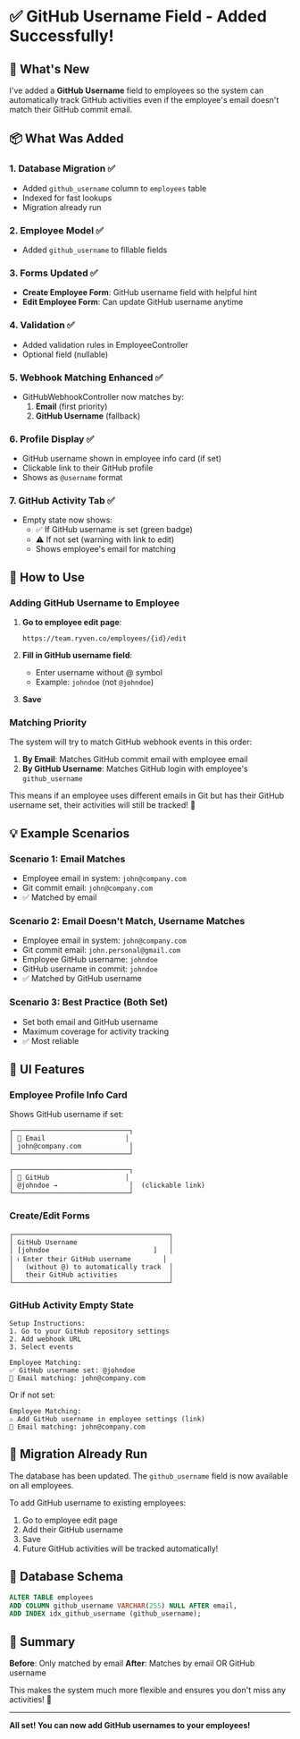 # ✅ GitHub Username Field - Added Successfully!

## 🎉 What's New

I've added a **GitHub Username** field to employees so the system can automatically track GitHub activities even if the employee's email doesn't match their GitHub commit email.

## 📦 What Was Added

### 1. Database Migration ✅
- Added `github_username` column to `employees` table
- Indexed for fast lookups
- Migration already run

### 2. Employee Model ✅
- Added `github_username` to fillable fields

### 3. Forms Updated ✅
- **Create Employee Form**: GitHub username field with helpful hint
- **Edit Employee Form**: Can update GitHub username anytime

### 4. Validation ✅
- Added validation rules in EmployeeController
- Optional field (nullable)

### 5. Webhook Matching Enhanced ✅
- GitHubWebhookController now matches by:
  1. **Email** (first priority)
  2. **GitHub Username** (fallback)

### 6. Profile Display ✅
- GitHub username shown in employee info card (if set)
- Clickable link to their GitHub profile
- Shows as `@username` format

### 7. GitHub Activity Tab ✅
- Empty state now shows:
  - ✅ If GitHub username is set (green badge)
  - ⚠️ If not set (warning with link to edit)
  - Shows employee's email for matching

## 🚀 How to Use

### Adding GitHub Username to Employee

1. **Go to employee edit page**:
   ```
   https://team.ryven.co/employees/{id}/edit
   ```

2. **Fill in GitHub username field**:
   - Enter username without @ symbol
   - Example: `johndoe` (not `@johndoe`)

3. **Save**

### Matching Priority

The system will try to match GitHub webhook events in this order:

1. **By Email**: Matches GitHub commit email with employee email
2. **By GitHub Username**: Matches GitHub login with employee's `github_username`

This means if an employee uses different emails in Git but has their GitHub username set, their activities will still be tracked! 🎯

## 💡 Example Scenarios

### Scenario 1: Email Matches
- Employee email in system: `john@company.com`
- Git commit email: `john@company.com`
- ✅ Matched by email

### Scenario 2: Email Doesn't Match, Username Matches
- Employee email in system: `john@company.com`
- Git commit email: `john.personal@gmail.com`
- Employee GitHub username: `johndoe`
- GitHub username in commit: `johndoe`
- ✅ Matched by GitHub username

### Scenario 3: Best Practice (Both Set)
- Set both email and GitHub username
- Maximum coverage for activity tracking
- ✅ Most reliable

## 🎨 UI Features

### Employee Profile Info Card
Shows GitHub username if set:
```
┌─────────────────────────────┐
│ 📧 Email                    │
│ john@company.com            │
└─────────────────────────────┘

┌─────────────────────────────┐
│ 🐙 GitHub                   │
│ @johndoe →                  │  (clickable link)
└─────────────────────────────┘
```

### Create/Edit Forms
```
┌───────────────────────────────────────┐
│ GitHub Username                       │
│ [johndoe                          ]   │
│ ℹ️ Enter their GitHub username        │
│   (without @) to automatically track  │
│   their GitHub activities             │
└───────────────────────────────────────┘
```

### GitHub Activity Empty State
```
Setup Instructions:
1. Go to your GitHub repository settings
2. Add webhook URL
3. Select events

Employee Matching:
✅ GitHub username set: @johndoe
📧 Email matching: john@company.com
```

Or if not set:
```
Employee Matching:
⚠️ Add GitHub username in employee settings (link)
📧 Email matching: john@company.com
```

## 🔄 Migration Already Run

The database has been updated. The `github_username` field is now available on all employees.

To add GitHub username to existing employees:
1. Go to employee edit page
2. Add their GitHub username
3. Save
4. Future GitHub activities will be tracked automatically!

## 📝 Database Schema

```sql
ALTER TABLE employees 
ADD COLUMN github_username VARCHAR(255) NULL AFTER email,
ADD INDEX idx_github_username (github_username);
```

## 🎯 Summary

**Before**: Only matched by email
**After**: Matches by email OR GitHub username

This makes the system much more flexible and ensures you don't miss any activities! 🚀

---

**All set! You can now add GitHub usernames to your employees!**

